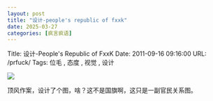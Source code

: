 ```yaml
---
layout: post
title: "设计-people's republic of fxxk"
date: 2025-03-27
categories: [疯言疯语]
---
```


Title: 设计-People's Republic of FxxK
Date: 2011-09-16 09:16:00
URL: /prfuck/
Tags: 位毛 , 态度 , 视觉 , 设计

[![](http://weimaoblog.qiniudn.com/oldblog/2011/09/China.jpg )](http://img.weimao.me/2019-05-21-033612.jpg)

顶风作案，设计了个图，啥？这不是国旗啊，这只是一副官民关系图。